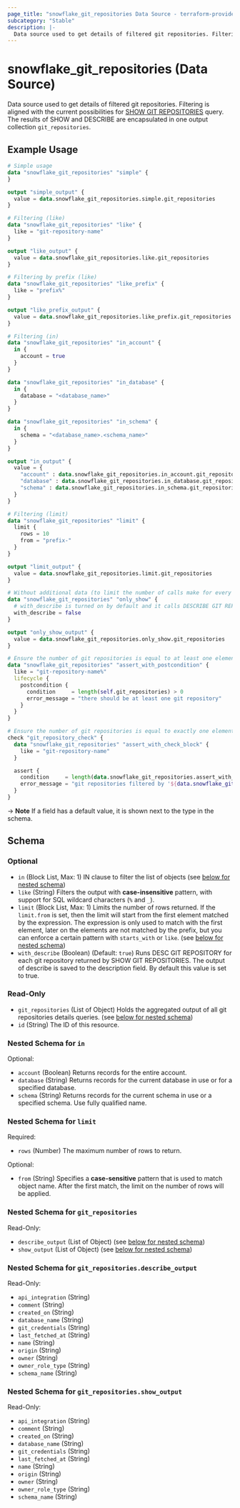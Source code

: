 ```yaml
---
page_title: "snowflake_git_repositories Data Source - terraform-provider-snowflake"
subcategory: "Stable"
description: |-
  Data source used to get details of filtered git repositories. Filtering is aligned with the current possibilities for SHOW GIT REPOSITORIES https://docs.snowflake.com/en/sql-reference/sql/show-git-repositories query. The results of SHOW and DESCRIBE are encapsulated in one output collection git_repositories.
---
```


# snowflake_git_repositories (Data Source)

Data source used to get details of filtered git repositories. Filtering is aligned with the current possibilities for [SHOW GIT REPOSITORIES](https://docs.snowflake.com/en/sql-reference/sql/show-git-repositories) query. The results of SHOW and DESCRIBE are encapsulated in one output collection `git_repositories`.

## Example Usage

```terraform
# Simple usage
data "snowflake_git_repositories" "simple" {
}

output "simple_output" {
  value = data.snowflake_git_repositories.simple.git_repositories
}

# Filtering (like)
data "snowflake_git_repositories" "like" {
  like = "git-repository-name"
}

output "like_output" {
  value = data.snowflake_git_repositories.like.git_repositories
}

# Filtering by prefix (like)
data "snowflake_git_repositories" "like_prefix" {
  like = "prefix%"
}

output "like_prefix_output" {
  value = data.snowflake_git_repositories.like_prefix.git_repositories
}

# Filtering (in)
data "snowflake_git_repositories" "in_account" {
  in {
    account = true
  }
}

data "snowflake_git_repositories" "in_database" {
  in {
    database = "<database_name>"
  }
}

data "snowflake_git_repositories" "in_schema" {
  in {
    schema = "<database_name>.<schema_name>"
  }
}

output "in_output" {
  value = {
    "account" : data.snowflake_git_repositories.in_account.git_repositories,
    "database" : data.snowflake_git_repositories.in_database.git_repositories,
    "schema" : data.snowflake_git_repositories.in_schema.git_repositories,
  }
}

# Filtering (limit)
data "snowflake_git_repositories" "limit" {
  limit {
    rows = 10
    from = "prefix-"
  }
}

output "limit_output" {
  value = data.snowflake_git_repositories.limit.git_repositories
}

# Without additional data (to limit the number of calls make for every found git repository)
data "snowflake_git_repositories" "only_show" {
  # with_describe is turned on by default and it calls DESCRIBE GIT REPOSITORY for every git repository found and attaches its output to git_repositories.*.describe_output field
  with_describe = false
}

output "only_show_output" {
  value = data.snowflake_git_repositories.only_show.git_repositories
}

# Ensure the number of git repositories is equal to at least one element (with the use of postcondition)
data "snowflake_git_repositories" "assert_with_postcondition" {
  like = "git-repository-name%"
  lifecycle {
    postcondition {
      condition     = length(self.git_repositories) > 0
      error_message = "there should be at least one git repository"
    }
  }
}

# Ensure the number of git repositories is equal to exactly one element (with the use of check block)
check "git_repository_check" {
  data "snowflake_git_repositories" "assert_with_check_block" {
    like = "git-repository-name"
  }

  assert {
    condition     = length(data.snowflake_git_repositories.assert_with_check_block.git_repositories) == 1
    error_message = "git repositories filtered by '${data.snowflake_git_repositories.assert_with_check_block.like}' returned ${length(data.snowflake_git_repositories.assert_with_check_block.git_repositories)} git repositories where one was expected"
  }
}
```

-> **Note** If a field has a default value, it is shown next to the type in the schema.

<!-- schema generated by tfplugindocs -->
## Schema

### Optional

- `in` (Block List, Max: 1) IN clause to filter the list of objects (see [below for nested schema](#nestedblock--in))
- `like` (String) Filters the output with **case-insensitive** pattern, with support for SQL wildcard characters (`%` and `_`).
- `limit` (Block List, Max: 1) Limits the number of rows returned. If the `limit.from` is set, then the limit will start from the first element matched by the expression. The expression is only used to match with the first element, later on the elements are not matched by the prefix, but you can enforce a certain pattern with `starts_with` or `like`. (see [below for nested schema](#nestedblock--limit))
- `with_describe` (Boolean) (Default: `true`) Runs DESC GIT REPOSITORY for each git repository returned by SHOW GIT REPOSITORIES. The output of describe is saved to the description field. By default this value is set to true.

### Read-Only

- `git_repositories` (List of Object) Holds the aggregated output of all git repositories details queries. (see [below for nested schema](#nestedatt--git_repositories))
- `id` (String) The ID of this resource.

<a id="nestedblock--in"></a>
### Nested Schema for `in`

Optional:

- `account` (Boolean) Returns records for the entire account.
- `database` (String) Returns records for the current database in use or for a specified database.
- `schema` (String) Returns records for the current schema in use or a specified schema. Use fully qualified name.


<a id="nestedblock--limit"></a>
### Nested Schema for `limit`

Required:

- `rows` (Number) The maximum number of rows to return.

Optional:

- `from` (String) Specifies a **case-sensitive** pattern that is used to match object name. After the first match, the limit on the number of rows will be applied.


<a id="nestedatt--git_repositories"></a>
### Nested Schema for `git_repositories`

Read-Only:

- `describe_output` (List of Object) (see [below for nested schema](#nestedobjatt--git_repositories--describe_output))
- `show_output` (List of Object) (see [below for nested schema](#nestedobjatt--git_repositories--show_output))

<a id="nestedobjatt--git_repositories--describe_output"></a>
### Nested Schema for `git_repositories.describe_output`

Read-Only:

- `api_integration` (String)
- `comment` (String)
- `created_on` (String)
- `database_name` (String)
- `git_credentials` (String)
- `last_fetched_at` (String)
- `name` (String)
- `origin` (String)
- `owner` (String)
- `owner_role_type` (String)
- `schema_name` (String)


<a id="nestedobjatt--git_repositories--show_output"></a>
### Nested Schema for `git_repositories.show_output`

Read-Only:

- `api_integration` (String)
- `comment` (String)
- `created_on` (String)
- `database_name` (String)
- `git_credentials` (String)
- `last_fetched_at` (String)
- `name` (String)
- `origin` (String)
- `owner` (String)
- `owner_role_type` (String)
- `schema_name` (String)
